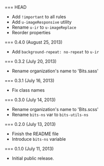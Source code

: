 === HEAD

* Add `!important` to all rules
* Add `u-imageResponsive` utility
* Rename `u-ir` to `u-imageReplace`
* Reorder properties

=== 0.4.0 (August 25, 2013)

* Add `background-repeat: no-repeat` to `u-ir`

=== 0.3.2 (July 20, 2013)

* Rename organization's name to 'Bits.sass'

=== 0.3.1 (July 16, 2013)

* Fix class names

=== 0.3.0 (July 14, 2013)

* Rename organization's name to 'Bits.scss'
* Rename `bits-ns` var to `bits-utils-ns`

=== 0.2.0 (July 13, 2013)

* Finish the README file
* Introduce `bits-ns` variable

=== 0.1.0 (July 11, 2013)

* Initial public release.